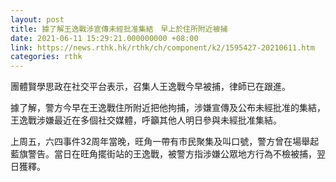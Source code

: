 ```yaml
---
layout: post
title: 據了解王逸戰涉宣傳未經批准集結　早上於住所附近被捕
date: 2021-06-11 15:29:21.000000000 +08:00
link: https://news.rthk.hk/rthk/ch/component/k2/1595427-20210611.htm
categories: rthk
---
```


團體賢學思政在社交平台表示，召集人王逸戰今早被捕，律師已在跟進。

據了解，警方今早在王逸戰住所附近把他拘捕，涉嫌宣傳及公布未經批准的集結，王逸戰涉嫌最近在多個社交媒體，呼籲其他人明日參與未經批准集結。

上周五，六四事件32周年當晚，旺角一帶有市民聚集及叫口號，警方曾在場舉起藍旗警告。當日在旺角擺街站的王逸戰，被警方指涉嫌公眾地方行為不檢被捕，翌日獲釋。
